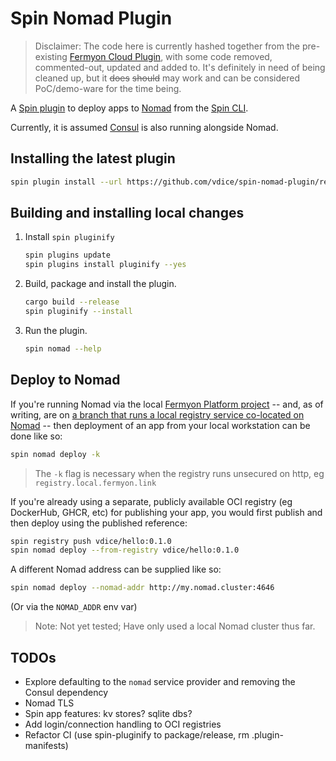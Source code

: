 # Spin Nomad Plugin

> Disclaimer: The code here is currently hashed together from the pre-existing [Fermyon Cloud Plugin](https://github.com/fermyon/cloud-plugin), with some code removed, commented-out, updated and added to. It's definitely in need of being cleaned up, but it ~~does~~ ~~should~~ may work and can be considered PoC/demo-ware for the time being.

A [Spin plugin](https://github.com/fermyon/spin-plugins) to deploy apps to [Nomad](https://www.nomadproject.io/) from the [Spin CLI](https://github.com/fermyon/spin).

Currently, it is assumed [Consul](https://www.consul.io/) is also running alongside Nomad.

## Installing the latest plugin

```sh
spin plugin install --url https://github.com/vdice/spin-nomad-plugin/releases/download/canary/nomad.json
```

## Building and installing local changes

1. Install `spin pluginify`

    ```sh
    spin plugins update
    spin plugins install pluginify --yes
    ```

2. Build, package and install the plugin.

    ```sh
    cargo build --release
    spin pluginify --install
    ```

3. Run the plugin.

    ```sh
    spin nomad --help
    ```

## Deploy to Nomad

If you're running Nomad via the local [Fermyon Platform project](https://github.com/fermyon/installer/local) -- and, as of writing, are on
[a branch that runs a local registry service co-located on Nomad](https://github.com/vdice/fermyon-installer/tree/wip/installer-lite) --
then deployment of an app from your local workstation can be done like so:

```sh
spin nomad deploy -k
```

> The `-k` flag is necessary when the registry runs unsecured on http, eg `registry.local.fermyon.link`

If you're already using a separate, publicly available OCI registry (eg DockerHub, GHCR, etc) for publishing your app, you would
first publish and then deploy using the published reference:

```sh
spin registry push vdice/hello:0.1.0
spin nomad deploy --from-registry vdice/hello:0.1.0
```

A different Nomad address can be supplied like so:

```sh
spin nomad deploy --nomad-addr http://my.nomad.cluster:4646
```

(Or via the `NOMAD_ADDR` env var)

> Note: Not yet tested; Have only used a local Nomad cluster thus far.

## TODOs

- Explore defaulting to the `nomad` service provider and removing the Consul dependency
- Nomad TLS
- Spin app features: kv stores? sqlite dbs?
- Add login/connection handling to OCI registries
- Refactor CI (use spin-pluginify to package/release, rm .plugin-manifests)